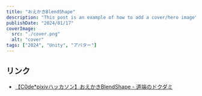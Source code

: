 ```yaml
---
title: "おえかきBlendShape"
description: "This post is an example of how to add a cover/hero image"
publishDate: "2024/01/17"
coverImage:
  src: "./cover.png"
  alt: "cover"
tags: ["2024", "Unity", "アバター"]
---
```



## リンク

- [【C0de*pixivハッカソン】おえかきBlendShape - 道端のドクダミ](https://dokudamichang.hatenablog.com/entry/2024/02/10/034112)
